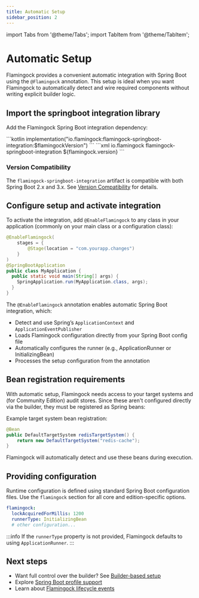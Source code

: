 ```yaml
---
title: Automatic Setup
sidebar_position: 2
---
```

import Tabs from '@theme/Tabs';
import TabItem from '@theme/TabItem';

# Automatic Setup

Flamingock provides a convenient automatic integration with Spring Boot using the `@Flamingock` annotation. This setup is ideal when you want Flamingock to automatically detect and wire required components without writing explicit builder logic.


## Import the springboot integration library

Add the Flamingock Spring Boot integration dependency:

<Tabs groupId="gradle_maven">
  <TabItem value="gradle" label="Gradle">
```kotlin
implementation("io.flamingock:flamingock-springboot-integration:$flamingockVersion")
```
  </TabItem>
  <TabItem value="maven" label="Maven">
```xml
<dependency>
    <groupId>io.flamingock</groupId>
    <artifactId>flamingock-springboot-integration</artifactId>
    <version>${flamingock.version}</version>
</dependency>
```
  </TabItem>
</Tabs>

### Version Compatibility

The `flamingock-springboot-integration` artifact is compatible with both Spring Boot 2.x and 3.x. See [Version Compatibility](introduction.md#version-compatibility) for details.

## Configure setup and activate integration

To activate the integration, add `@EnableFlamingock` to any class in your application (commonly on your main class or a configuration class):

```java
@EnableFlamingock(
    stages = {
        @Stage(location = "com.yourapp.changes")
    }
)
@SpringBootApplication
public class MyApplication {
  public static void main(String[] args) {
    SpringApplication.run(MyApplication.class, args);
  }
}
```

The `@EnableFlamingock` annotation enables automatic Spring Boot integration, which:

- Detect and use Spring’s `ApplicationContext` and `ApplicationEventPublisher`
- Loads Flamingock configuration directly from your Spring Boot config file
- Automatically configures the runner (e.g., ApplicationRunner or InitializingBean)
- Processes the setup configuration from the annotation


## Bean registration requirements

With automatic setup, Flamingock needs access to your target systems and (for Community Edition) audit stores. Since these aren't configured directly via the builder, they must be registered as Spring beans:

Example target system bean registration:
```java
@Bean
public DefaultTargetSystem redisTargetSystem() {
    return new DefaultTargetSystem("redis-cache");
}
```

Flamingock will automatically detect and use these beans during execution.

## Providing configuration

Runtime configuration is defined using standard Spring Boot configuration files. Use the `flamingock` section for all core and edition-specific options.

```yaml
flamingock:
  lockAcquiredForMillis: 1200
  runnerType: InitializingBean
  # other configuration...
```

:::info
If the `runnerType` property is not provided, Flamingock defaults to using `ApplicationRunner`.
:::


## Next steps

- Want full control over the builder? See [Builder-based setup](builder-based-setup.md)
- Explore [Spring Boot profile support](profiles.md)
- Learn about [Flamingock lifecycle events](../../flamingock-library-config/events.md)
